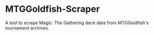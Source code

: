 # MTGGoldfish-Scraper
A tool to scrape Magic: The Gathering deck data from MTGGoldfish's tournament archives.
